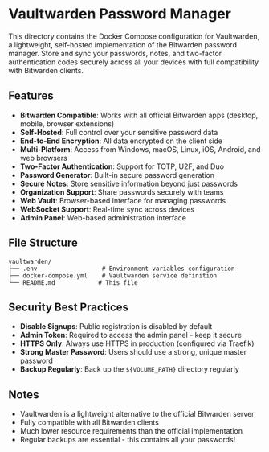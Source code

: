 # Vaultwarden Password Manager

This directory contains the Docker Compose configuration for Vaultwarden, a lightweight, self-hosted implementation of the Bitwarden password manager. Store and sync your passwords, notes, and two-factor authentication codes securely across all your devices with full compatibility with Bitwarden clients.

## Features

- **Bitwarden Compatible**: Works with all official Bitwarden apps (desktop, mobile, browser extensions)
- **Self-Hosted**: Full control over your sensitive password data
- **End-to-End Encryption**: All data encrypted on the client side
- **Multi-Platform**: Access from Windows, macOS, Linux, iOS, Android, and web browsers
- **Two-Factor Authentication**: Support for TOTP, U2F, and Duo
- **Password Generator**: Built-in secure password generation
- **Secure Notes**: Store sensitive information beyond just passwords
- **Organization Support**: Share passwords securely with teams
- **Web Vault**: Browser-based interface for managing passwords
- **WebSocket Support**: Real-time sync across devices
- **Admin Panel**: Web-based administration interface

## File Structure

```
vaultwarden/
├── .env                  # Environment variables configuration
├── docker-compose.yml    # Vaultwarden service definition
└── README.md            # This file
```

## Security Best Practices

- **Disable Signups**: Public registration is disabled by default
- **Admin Token**: Required to access the admin panel - keep it secure
- **HTTPS Only**: Always use HTTPS in production (configured via Traefik)
- **Strong Master Password**: Users should use a strong, unique master password
- **Backup Regularly**: Back up the `${VOLUME_PATH}` directory regularly

## Notes

- Vaultwarden is a lightweight alternative to the official Bitwarden server
- Fully compatible with all Bitwarden clients
- Much lower resource requirements than the official implementation
- Regular backups are essential - this contains all your passwords!
